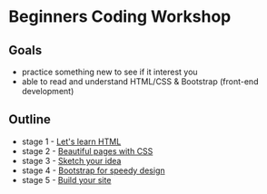 # Beginners Coding Workshop

## Goals
* practice something new to see if it interest you
* able to read and understand HTML/CSS & Bootstrap (front-end development)

## Outline
* stage 1 - [Let's learn HTML](stage-1.md)
* stage 2 - [Beautiful pages with CSS](stage-2.md)
* stage 3 - [Sketch your idea](stage-3.md)
* stage 4 - [Bootstrap for speedy design](stage-4.md)
* stage 5 - [Build your site](stage-5.md)